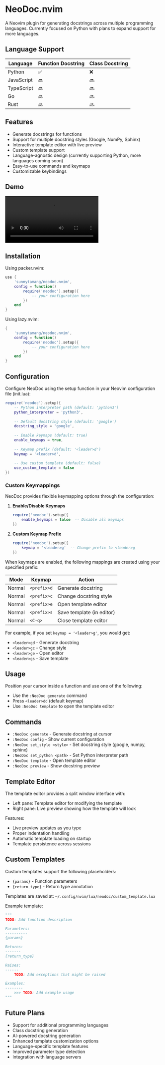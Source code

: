 # NeoDoc.nvim

A Neovim plugin for generating docstrings across multiple programming languages. Currently focused on Python with plans to expand support for more languages.

## Language Support

| Language   | Function Docstring | Class Docstring |
|------------|-------------------|-----------------|
| Python     | ✅                | ❌              |
| JavaScript | 🔜                | 🔜              |
| TypeScript | 🔜                | 🔜              |
| Go         | 🔜                | 🔜              |
| Rust       | 🔜                | 🔜              |

## Features

- Generate docstrings for functions
- Support for multiple docstring styles (Google, NumPy, Sphinx)
- Interactive template editor with live preview
- Custom template support
- Language-agnostic design (currently supporting Python, more languages coming soon)
- Easy-to-use commands and keymaps
- Customizable keybindings

## Demo

![neodoc](media/neodoc.mp4)

## Installation

Using packer.nvim:
```lua
use {
    'sunnytamang/neodoc.nvim',
    config = function()
        require('neodoc').setup({
            -- your configuration here
        })
    end
}
```

Using lazy.nvim:
```lua
{
    'sunnytamang/neodoc.nvim',
    config = function()
        require('neodoc').setup({
            -- your configuration here
        })
    end
}
```

## Configuration

Configure NeoDoc using the setup function in your Neovim configuration file (init.lua):

```lua
require('neodoc').setup({
    -- Python interpreter path (default: 'python3')
    python_interpreter = 'python3',
    
    -- Default docstring style (default: 'google')
    docstring_style = 'google',
    
    -- Enable keymaps (default: true)
    enable_keymaps = true,
    
    -- Keymap prefix (default: '<leader>d')
    keymap = '<leader>d',
    
    -- Use custom template (default: false)
    use_custom_template = false
})
```

### Custom Keymappings

NeoDoc provides flexible keymapping options through the configuration:

1. **Enable/Disable Keymaps**
   ```lua
   require('neodoc').setup({
       enable_keymaps = false  -- Disable all keymaps
   })
   ```

2. **Custom Keymap Prefix**
   ```lua
   require('neodoc').setup({
       keymap = '<leader>g'  -- Change prefix to <leader>g
   })
   ```

When keymaps are enabled, the following mappings are created using your specified prefix:

| Mode    | Keymap          | Action                    |
|---------|-----------------|---------------------------|
| Normal  | `<prefix>d`     | Generate docstring        |
| Normal  | `<prefix>c`     | Change docstring style    |
| Normal  | `<prefix>e`     | Open template editor      |
| Normal  | `<prefix>s`     | Save template (in editor) |
| Normal  | `<C-q>`         | Close template editor     |

For example, if you set `keymap = '<leader>g'`, you would get:
- `<leader>gd` - Generate docstring
- `<leader>gc` - Change style
- `<leader>ge` - Open editor
- `<leader>gs` - Save template

## Usage

Position your cursor inside a function and use one of the following:
- Use the `:NeoDoc generate` command
- Press `<leader>dd` (default keymap)
- Use `:NeoDoc template` to open the template editor

## Commands

- `:NeoDoc generate` - Generate docstring at cursor
- `:NeoDoc config` - Show current configuration
- `:NeoDoc set_style <style>` - Set docstring style (google, numpy, sphinx)
- `:NeoDoc set_python <path>` - Set Python interpreter path
- `:NeoDoc template` - Open template editor
- `:NeoDoc preview` - Show docstring preview

## Template Editor

The template editor provides a split window interface with:
- Left pane: Template editor for modifying the template
- Right pane: Live preview showing how the template will look

Features:
- Live preview updates as you type
- Proper indentation handling
- Automatic template loading on startup
- Template persistence across sessions

## Custom Templates

Custom templates support the following placeholders:
- `{params}` - Function parameters
- `{return_type}` - Return type annotation

Templates are saved at: `~/.config/nvim/lua/neodoc/custom_template.lua`

Example template:
```python
"""
TODO: Add function description

Parameters:
----------
{params}

Returns:
-------
{return_type}

Raises:
------
    TODO: Add exceptions that might be raised

Examples:
--------
    >>> TODO: Add example usage
"""
```

## Future Plans

- Support for additional programming languages
- Class docstring generation
- AI-powered docstring generation
- Enhanced template customization options
- Language-specific template features
- Improved parameter type detection
- Integration with language servers
